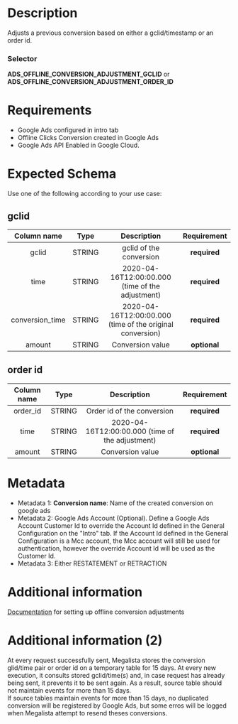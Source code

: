 # Description

Adjusts a previous conversion based on either a gclid/timestamp or an order id.

### Selector
**ADS_OFFLINE_CONVERSION_ADJUSTMENT_GCLID**
or
**ADS_OFFLINE_CONVERSION_ADJUSTMENT_ORDER_ID**

# Requirements

- Google Ads configured in intro tab
- Offline Clicks Conversion created in Google Ads
- Google Ads API Enabled in Google Cloud.

# Expected Schema
Use one of the following according to your use case:
## gclid
| Column name | Type | Description | Requirement |
| :---: | :---: | :---: | :---: |
| gclid |STRING |gclid of the conversion | **required** |
| time | STRING | 2020-04-16T12:00:00.000 (time of the adjustment)| **required** |
| conversion_time | STRING | 2020-04-16T12:00:00.000 (time of the original conversion)| **required** |
| amount | STRING | Conversion value | **optional** |

## order id
| Column name | Type | Description | Requirement |
| :---: | :---: | :---: | :---: |
| order_id |STRING |Order id of the conversion | **required** |
| time | STRING | 2020-04-16T12:00:00.000 (time of the adjustment)| **required** |
| amount | STRING | Conversion value | **optional** |


# Metadata

- Metadata 1: **Conversion name**: Name of the created conversion on google ads
- Metadata 2: Google Ads Account (Optional). Define a Google Ads Account Customer Id to override the Account Id defined in the General Configuration on the "Intro" tab. If the Account Id defined in the General Configuration is a Mcc account, the Mcc account will still be used for authentication, however the override Account Id will be used as the Customer Id. 
- Metadata 3: Either RESTATEMENT or RETRACTION

# Additional information

[Documentation](https://support.google.com/google-ads/answer/7686447?hl=en) for setting up offline conversion adjustments

# Additional information (2)

At every request successfully sent, Megalista stores the conversion glid/time pair or order id on a temporary table for 15 days. At every new execution, it consults stored gclid/time(s) and, in case request has already being sent, it  prevents it to be sent again. As a result, source table should not maintain events for more than 15 days.  
If source tables maintain events for more than 15 days, no duplicated conversion will be registered by Google Ads, but some erros will be logged when Megalista attempt to resend theses conversions.
